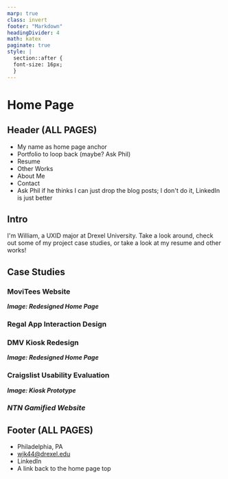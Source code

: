 ```yaml
---
marp: true
class: invert
footer: "Markdown"
headingDivider: 4
math: katex
paginate: true
style: |
  section::after {
  font-size: 16px;
  }
---
```


<!--
_footer: ""
_paginate: skip
-->

# **Home Page**

## Header (ALL PAGES)

- My name as home page anchor
- Portfolio to loop back (maybe? Ask Phil)
- Resume
- Other Works
- About Me
- Contact
- Ask Phil if he thinks I can just drop the blog posts; I don't do it, LinkedIn is just better

## Intro

I'm William, a UXID major at Drexel University. Take a look around, check out some of my project case studies, or take a look at my resume and other works!

## Case Studies

### MoviTees Website

**_Image: Redesigned Home Page_**

### **Regal App Interaction Design**

### DMV Kiosk Redesign

**_Image: Redesigned Home Page_**

### Craigslist Usability Evaluation

**_Image: Kiosk Prototype_**

### _NTN Gamified Website_

## Footer (ALL PAGES)

- Philadelphia, PA
- wjk44@drexel.edu
- LinkedIn
- A link back to the home page top
